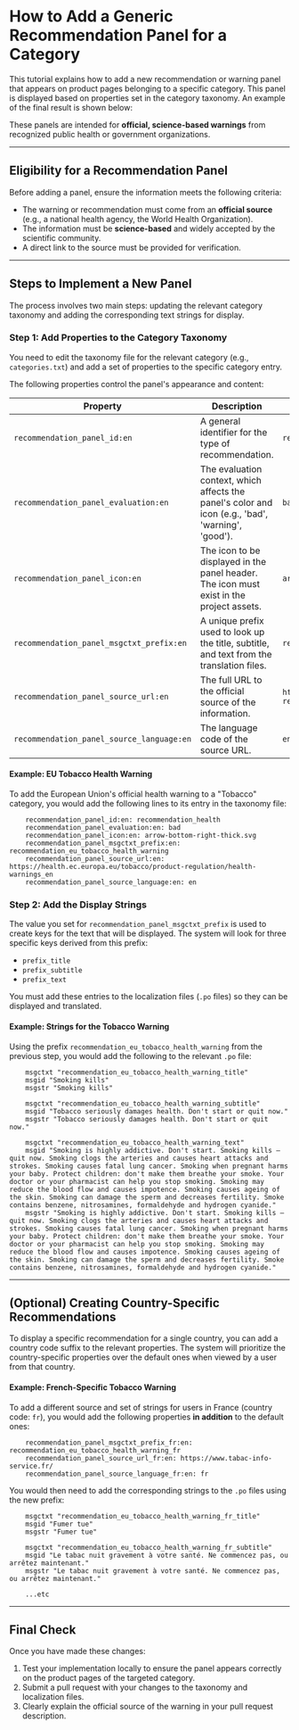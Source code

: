 # How to Add a Generic Recommendation Panel for a Category

This tutorial explains how to add a new recommendation or warning panel that appears on product pages belonging to a specific category. This panel is displayed based on properties set in the category taxonomy. An example of the final result is shown below:

These panels are intended for **official, science-based warnings** from recognized public health or government organizations.

-----

## Eligibility for a Recommendation Panel

Before adding a panel, ensure the information meets the following criteria:

  * The warning or recommendation must come from an **official source** (e.g., a national health agency, the World Health Organization).
  * The information must be **science-based** and widely accepted by the scientific community.
  * A direct link to the source must be provided for verification.

-----

## Steps to Implement a New Panel

The process involves two main steps: updating the relevant category taxonomy and adding the corresponding text strings for display.

### Step 1: Add Properties to the Category Taxonomy

You need to edit the taxonomy file for the relevant category (e.g., `categories.txt`) and add a set of properties to the specific category entry.

The following properties control the panel's appearance and content:

| Property                                      | Description                                                                                          | Example Value                                                                                             |
| --------------------------------------------- | ---------------------------------------------------------------------------------------------------- | --------------------------------------------------------------------------------------------------------- |
| `recommendation_panel_id:en`                  | A general identifier for the type of recommendation.                                                 | `recommendation_health`                                                                                   |
| `recommendation_panel_evaluation:en`          | The evaluation context, which affects the panel's color and icon (e.g., 'bad', 'warning', 'good').     | `bad`                                                                                                     |
| `recommendation_panel_icon:en`                | The icon to be displayed in the panel header. The icon must exist in the project assets.             | `arrow-bottom-right-thick.svg`                                                                            |
| `recommendation_panel_msgctxt_prefix:en`      | A unique prefix used to look up the title, subtitle, and text from the translation files.            | `recommendation_eu_tobacco_health_warning`                                                                |
| `recommendation_panel_source_url:en`          | The full URL to the official source of the information.                                              | `https://health.ec.europa.eu/tobacco/product-regulation/health-warnings_en` |
| `recommendation_panel_source_language:en`     | The language code of the source URL.                                                                 | `en`                                                                                                      |

#### Example: EU Tobacco Health Warning

To add the European Union's official health warning to a "Tobacco" category, you would add the following lines to its entry in the taxonomy file:

```properties
	recommendation_panel_id:en: recommendation_health
	recommendation_panel_evaluation:en: bad
	recommendation_panel_icon:en: arrow-bottom-right-thick.svg
	recommendation_panel_msgctxt_prefix:en: recommendation_eu_tobacco_health_warning
	recommendation_panel_source_url:en: https://health.ec.europa.eu/tobacco/product-regulation/health-warnings_en
	recommendation_panel_source_language:en: en
```

### Step 2: Add the Display Strings

The value you set for `recommendation_panel_msgctxt_prefix` is used to create keys for the text that will be displayed. The system will look for three specific keys derived from this prefix:

  * `prefix_title`
  * `prefix_subtitle`
  * `prefix_text`

You must add these entries to the localization files (`.po` files) so they can be displayed and translated.

#### Example: Strings for the Tobacco Warning

Using the prefix `recommendation_eu_tobacco_health_warning` from the previous step, you would add the following to the relevant `.po` file:

```po
	msgctxt "recommendation_eu_tobacco_health_warning_title"
	msgid "Smoking kills"
	msgstr "Smoking kills"

	msgctxt "recommendation_eu_tobacco_health_warning_subtitle"
	msgid "Tobacco seriously damages health. Don't start or quit now."
	msgstr "Tobacco seriously damages health. Don't start or quit now."

	msgctxt "recommendation_eu_tobacco_health_warning_text"
	msgid "Smoking is highly addictive. Don't start. Smoking kills – quit now. Smoking clogs the arteries and causes heart attacks and strokes. Smoking causes fatal lung cancer. Smoking when pregnant harms your baby. Protect children: don't make them breathe your smoke. Your doctor or your pharmacist can help you stop smoking. Smoking may reduce the blood flow and causes impotence. Smoking causes ageing of the skin. Smoking can damage the sperm and decreases fertility. Smoke contains benzene, nitrosamines, formaldehyde and hydrogen cyanide."
	msgstr "Smoking is highly addictive. Don't start. Smoking kills – quit now. Smoking clogs the arteries and causes heart attacks and strokes. Smoking causes fatal lung cancer. Smoking when pregnant harms your baby. Protect children: don't make them breathe your smoke. Your doctor or your pharmacist can help you stop smoking. Smoking may reduce the blood flow and causes impotence. Smoking causes ageing of the skin. Smoking can damage the sperm and decreases fertility. Smoke contains benzene, nitrosamines, formaldehyde and hydrogen cyanide."
```

-----

## (Optional) Creating Country-Specific Recommendations

To display a specific recommendation for a single country, you can add a country code suffix to the relevant properties. The system will prioritize the country-specific properties over the default ones when viewed by a user from that country.

#### Example: French-Specific Tobacco Warning

To add a different source and set of strings for users in France (country code: `fr`), you would add the following properties **in addition** to the default ones:

```properties
	recommendation_panel_msgctxt_prefix_fr:en: recommendation_eu_tobacco_health_warning_fr
	recommendation_panel_source_url_fr:en: https://www.tabac-info-service.fr/
	recommendation_panel_source_language_fr:en: fr
```

You would then need to add the corresponding strings to the `.po` files using the new prefix:

```po
	msgctxt "recommendation_eu_tobacco_health_warning_fr_title"
	msgid "Fumer tue"
	msgstr "Fumer tue"

	msgctxt "recommendation_eu_tobacco_health_warning_fr_subtitle"
	msgid "Le tabac nuit gravement à votre santé. Ne commencez pas, ou arrêtez maintenant."
	msgstr "Le tabac nuit gravement à votre santé. Ne commencez pas, ou arrêtez maintenant."

    ...etc
```

-----

## Final Check

Once you have made these changes:

1.  Test your implementation locally to ensure the panel appears correctly on the product pages of the targeted category.
2.  Submit a pull request with your changes to the taxonomy and localization files.
3.  Clearly explain the official source of the warning in your pull request description.
